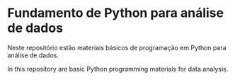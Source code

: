 # Fundamento de Python para análise de dados

Neste repositório estão materiais básicos de programação em Python para análise de dados.

In this repository are basic Python programming materials for data analysis.
